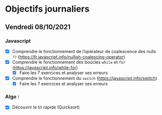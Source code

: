 # Objectifs journaliers

## Vendredi 08/10/2021

### Javascript

* [x] Comprendre le fonctionnement de l’opérateur de coalescence des nulls `??` (https://fr.javascript.info/nullish-coalescing-operator)
* [x] Comprendre le fonctionnement des boucles `while` et `for` (https://javascript.info/while-for)
    * [x] Faire les 7 exercices et analyser ses erreurs
* [x] Comprendre le fonctionnement du `switch` (https://javascript.info/switch)
    * [x] Faire les 7 exercices et analyser ses erreurs

### Algo : 

* [x] Découvrir le tri rapide (Quicksort)


